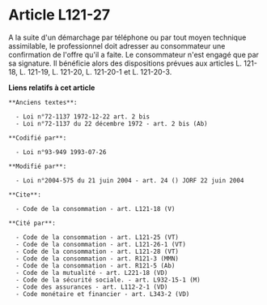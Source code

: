 # Article L121-27

A la suite d'un démarchage par téléphone ou par tout moyen technique assimilable, le professionnel doit adresser au
consommateur une confirmation de l'offre qu'il a faite. Le consommateur n'est engagé que par sa signature. Il bénéficie alors
des dispositions prévues aux articles L. 121-18, L. 121-19, L. 121-20, L. 121-20-1 et L. 121-20-3.

**Liens relatifs à cet article**

	**Anciens textes**:

	  - Loi n°72-1137 1972-12-22 art. 2 bis
	  - Loi n°72-1137 du 22 décembre 1972 - art. 2 bis (Ab)

	**Codifié par**:

	  - Loi n°93-949 1993-07-26

	**Modifié par**:

	  - Loi n°2004-575 du 21 juin 2004 - art. 24 () JORF 22 juin 2004

	**Cite**:

	  - Code de la consommation - art. L121-18 (V)

	**Cité par**:

	  - Code de la consommation - art. L121-25 (VT)
	  - Code de la consommation - art. L121-26-1 (VT)
	  - Code de la consommation - art. L121-28 (VT)
	  - Code de la consommation - art. R121-3 (MMN)
	  - Code de la consommation - art. R121-5 (Ab)
	  - Code de la mutualité - art. L221-18 (VD)
	  - Code de la sécurité sociale. - art. L932-15-1 (M)
	  - Code des assurances - art. L112-2-1 (VD)
	  - Code monétaire et financier - art. L343-2 (VD)
